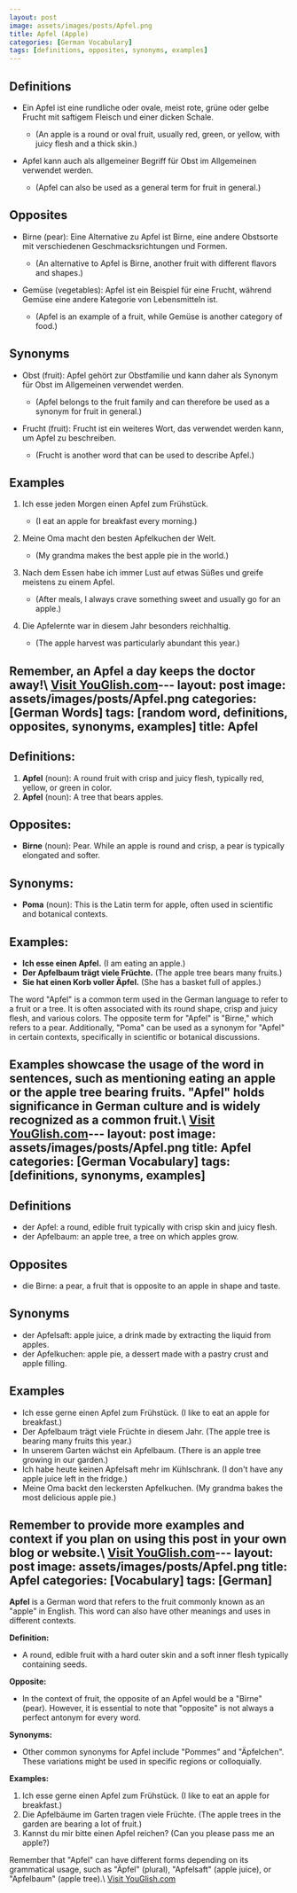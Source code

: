 ```yaml
---
layout: post
image: assets/images/posts/Apfel.png
title: Apfel (Apple)
categories: [German Vocabulary]
tags: [definitions, opposites, synonyms, examples]
---
```


## Definitions

- Ein Apfel ist eine rundliche oder ovale, meist rote, grüne oder gelbe Frucht mit saftigem Fleisch und einer dicken Schale.
  - (An apple is a round or oval fruit, usually red, green, or yellow, with juicy flesh and a thick skin.)

- Apfel kann auch als allgemeiner Begriff für Obst im Allgemeinen verwendet werden.
  - (Apfel can also be used as a general term for fruit in general.)

## Opposites

- Birne (pear): Eine Alternative zu Apfel ist Birne, eine andere Obstsorte mit verschiedenen Geschmacksrichtungen und Formen.
  - (An alternative to Apfel is Birne, another fruit with different flavors and shapes.)

- Gemüse (vegetables): Apfel ist ein Beispiel für eine Frucht, während Gemüse eine andere Kategorie von Lebensmitteln ist.
  - (Apfel is an example of a fruit, while Gemüse is another category of food.)

## Synonyms

- Obst (fruit): Apfel gehört zur Obstfamilie und kann daher als Synonym für Obst im Allgemeinen verwendet werden.
  - (Apfel belongs to the fruit family and can therefore be used as a synonym for fruit in general.)

- Frucht (fruit): Frucht ist ein weiteres Wort, das verwendet werden kann, um Apfel zu beschreiben.
  - (Frucht is another word that can be used to describe Apfel.)

## Examples

1. Ich esse jeden Morgen einen Apfel zum Frühstück.
   - (I eat an apple for breakfast every morning.)

2. Meine Oma macht den besten Apfelkuchen der Welt.
   - (My grandma makes the best apple pie in the world.)

3. Nach dem Essen habe ich immer Lust auf etwas Süßes und greife meistens zu einem Apfel.
   - (After meals, I always crave something sweet and usually go for an apple.)

4. Die Apfelernte war in diesem Jahr besonders reichhaltig.
   - (The apple harvest was particularly abundant this year.)

Remember, an Apfel a day keeps the doctor away!\ <a id="yg-widget-0" class="youglish-widget" data-query="Apfel" data-lang="german" data-components="8412" data-auto-start="0" data-bkg-color="theme_light" data-title="How%20to%20pronounce%20Apfel%20in%20German"  rel="nofollow" href="https://youglish.com">Visit YouGlish.com</a><script async src="https://youglish.com/public/emb/widget.js" charset="utf-8"></script>---
layout: post
image: assets/images/posts/Apfel.png
categories: [German Words]
tags: [random word, definitions, opposites, synonyms, examples]
title: Apfel
---

## Definitions:

1. **Apfel** (noun): A round fruit with crisp and juicy flesh, typically red, yellow, or green in color.
2. **Apfel** (noun): A tree that bears apples.

## Opposites:

- **Birne** (noun): Pear. While an apple is round and crisp, a pear is typically elongated and softer.

## Synonyms:

- **Poma** (noun): This is the Latin term for apple, often used in scientific and botanical contexts.

## Examples:

- **Ich esse einen Apfel.** (I am eating an apple.)
- **Der Apfelbaum trägt viele Früchte.** (The apple tree bears many fruits.)
- **Sie hat einen Korb voller Äpfel.** (She has a basket full of apples.)

The word "Apfel" is a common term used in the German language to refer to a fruit or a tree. It is often associated with its round shape, crisp and juicy flesh, and various colors. The opposite term for "Apfel" is "Birne," which refers to a pear. Additionally, "Poma" can be used as a synonym for "Apfel" in certain contexts, specifically in scientific or botanical discussions. 

Examples showcase the usage of the word in sentences, such as mentioning eating an apple or the apple tree bearing fruits. "Apfel" holds significance in German culture and is widely recognized as a common fruit.\ <a id="yg-widget-0" class="youglish-widget" data-query="Apfel" data-lang="german" data-components="8412" data-auto-start="0" data-bkg-color="theme_light" data-title="How%20to%20pronounce%20Apfel%20in%20German"  rel="nofollow" href="https://youglish.com">Visit YouGlish.com</a><script async src="https://youglish.com/public/emb/widget.js" charset="utf-8"></script>---
layout: post
image: assets/images/posts/Apfel.png
title: Apfel
categories: [German Vocabulary]
tags: [definitions, synonyms, examples]
---

## Definitions
- der Apfel: a round, edible fruit typically with crisp skin and juicy flesh.
- der Apfelbaum: an apple tree, a tree on which apples grow.

## Opposites
- die Birne: a pear, a fruit that is opposite to an apple in shape and taste.

## Synonyms
- der Apfelsaft: apple juice, a drink made by extracting the liquid from apples.
- der Apfelkuchen: apple pie, a dessert made with a pastry crust and apple filling.

## Examples
- Ich esse gerne einen Apfel zum Frühstück. (I like to eat an apple for breakfast.)
- Der Apfelbaum trägt viele Früchte in diesem Jahr. (The apple tree is bearing many fruits this year.)
- In unserem Garten wächst ein Apfelbaum. (There is an apple tree growing in our garden.)
- Ich habe heute keinen Apfelsaft mehr im Kühlschrank. (I don't have any apple juice left in the fridge.)
- Meine Oma backt den leckersten Apfelkuchen. (My grandma bakes the most delicious apple pie.)

Remember to provide more examples and context if you plan on using this post in your own blog or website.\ <a id="yg-widget-0" class="youglish-widget" data-query="Apfel" data-lang="german" data-components="8412" data-auto-start="0" data-bkg-color="theme_light" data-title="How%20to%20pronounce%20Apfel%20in%20German"  rel="nofollow" href="https://youglish.com">Visit YouGlish.com</a><script async src="https://youglish.com/public/emb/widget.js" charset="utf-8"></script>---
layout: post
image: assets/images/posts/Apfel.png
title: Apfel
categories: [Vocabulary]
tags: [German]
---

**Apfel** is a German word that refers to the fruit commonly known as an "apple" in English. This word can also have other meanings and uses in different contexts.

**Definition:**
- A round, edible fruit with a hard outer skin and a soft inner flesh typically containing seeds.

**Opposite:**
- In the context of fruit, the opposite of an Apfel would be a "Birne" (pear). However, it is essential to note that "opposite" is not always a perfect antonym for every word.

**Synonyms:**
- Other common synonyms for Apfel include "Pommes" and "Äpfelchen". These variations might be used in specific regions or colloquially.

**Examples:**
1. Ich esse gerne einen Apfel zum Frühstück. (I like to eat an apple for breakfast.)
2. Die Apfelbäume im Garten tragen viele Früchte. (The apple trees in the garden are bearing a lot of fruit.)
3. Kannst du mir bitte einen Apfel reichen? (Can you please pass me an apple?)

Remember that "Apfel" can have different forms depending on its grammatical usage, such as "Äpfel" (plural), "Apfelsaft" (apple juice), or "Apfelbaum" (apple tree).\ <a id="yg-widget-0" class="youglish-widget" data-query="Apfel" data-lang="german" data-components="8412" data-auto-start="0" data-bkg-color="theme_light" data-title="How%20to%20pronounce%20Apfel%20in%20German"  rel="nofollow" href="https://youglish.com">Visit YouGlish.com</a><script async src="https://youglish.com/public/emb/widget.js" charset="utf-8"></script>